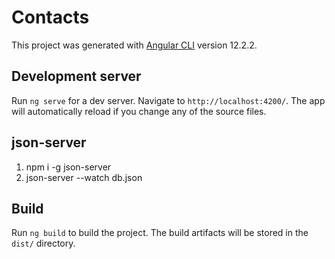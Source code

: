 # Contacts

This project was generated with [Angular CLI](https://github.com/angular/angular-cli) version 12.2.2.

## Development server

Run `ng serve` for a dev server. Navigate to `http://localhost:4200/`. The app will automatically reload if you change any of the source files.

## json-server
1. npm i -g json-server
2. json-server --watch db.json

## Build

Run `ng build` to build the project. The build artifacts will be stored in the `dist/` directory.
